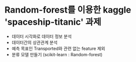 # Random-forest를 이용한 kaggle 'spaceship-titanic' 과제

- 데이터 시각화로 데이터 정보 분석
- 데이터간의 상관관계 분석
- 예측 목표인 Transported와 관련 없는 feature 제외
- 분류 모델 만들기 (scikit-learn : Random-forest)